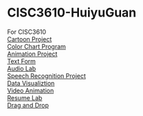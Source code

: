 # CISC3610-HuiyuGuan
For CISC3610 <br />
[Cartoon Project](https://huiyuguan.github.io/CISC3610-HuiyuGuan/Cartoon%20Project/index.html)<br />
[Color Chart Program](https://huiyuguan.github.io/CISC3610-HuiyuGuan/Color%20Chart%20Program/index.html)<br />
[Animation Project](https://huiyuguan.github.io/CISC3610-HuiyuGuan/Animation%20Project/index.html)<br />
[Text Form](https://huiyuguan.github.io/CISC3610-HuiyuGuan/Text%20Form/index.html)<br />
[Audio Lab](https://huiyuguan.github.io/CISC3610-HuiyuGuan/Audio%20Lab/index.html)<br />
[Speech Recognition Project](https://huiyuguan.github.io/CISC3610-HuiyuGuan/Speech%20Recognition%C2%A0Project/index.html)<br />
[Data Visualiztion](https://huiyuguan.github.io/CISC3610-HuiyuGuan/Data%20Visualiztion/index.html)<br />
[Video Animation](https://huiyuguan.github.io/CISC3610-HuiyuGuan/Video%20Animation/index.html)<br />
[Resume Lab](https://huiyuguan.github.io/CISC3610-HuiyuGuan/Resume%20Lab/index.html)<br />
[Drag and Drop](https://huiyuguan.github.io/CISC3610-HuiyuGuan/Drag%20and%20Drop/index.html)<br />
